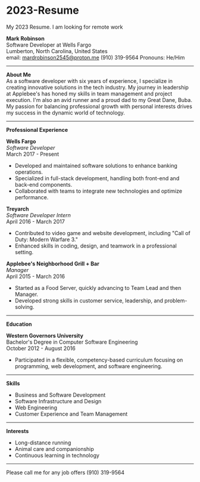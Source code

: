 # 2023-Resume
My 2023 Resume. I am looking for remote work


**Mark Robinson**  
Software Developer at Wells Fargo  
Lumberton, North Carolina, United States  
email: mardrobinson2545@proton.me
(910) 319-9564‬
Pronouns: He/Him  

---

**About Me**  
As a software developer with six years of experience, I specialize in creating innovative solutions in the tech industry. My journey in leadership at Applebee's has honed my skills in team management and project execution. I'm also an avid runner and a proud dad to my Great Dane, Buba. My passion for balancing professional growth with personal interests drives my success in the dynamic world of technology.

---

**Professional Experience**

**Wells Fargo**  
*Software Developer*  
March 2017 - Present  
- Developed and maintained software solutions to enhance banking operations.
- Specialized in full-stack development, handling both front-end and back-end components.
- Collaborated with teams to integrate new technologies and optimize performance.

**Treyarch**  
*Software Developer Intern*  
April 2016 - March 2017  
- Contributed to video game and website development, including "Call of Duty: Modern Warfare 3."
- Enhanced skills in coding, design, and teamwork in a professional setting.

**Applebee's Neighborhood Grill + Bar**  
*Manager*  
April 2015 - March 2016  
- Started as a Food Server, quickly advancing to Team Lead and then Manager.
- Developed strong skills in customer service, leadership, and problem-solving.

---

**Education**

**Western Governors University**  
Bachelor's Degree in Computer Software Engineering  
October 2012 - August 2016  
- Participated in a flexible, competency-based curriculum focusing on programming, web development, and software engineering.

---

**Skills**  
- Business and Software Development
- Software Infrastructure and Design
- Web Engineering
- Customer Experience and Team Management

---

**Interests**  
- Long-distance running
- Animal care and companionship
- Continuous learning in technology

---

Please call me for any job offers (910) 319-9564‬
